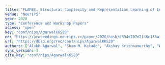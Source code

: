 ```yaml
---
title: "FLAMBE: Structural Complexity and Representation Learning of Low Rank MDPs."
venue: "NeurIPS"
year: 2020
type: "Conference and Workshop Papers"
access: "open"
key: "conf/nips/AgarwalKKS20"
ee: "https://proceedings.neurips.cc/paper/2020/hash/e894d787e2fd6c133af47140aa156f00-Abstract.html"
url: "https://dblp.org/rec/conf/nips/AgarwalKKS20"
authors: ["Alekh Agarwal", "Sham M. Kakade", "Akshay Krishnamurthy", "Wen Sun"]
sync_version: 3
cite_key: "conf/nips/AgarwalKKS20"
---
```


